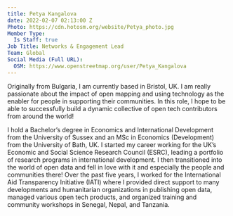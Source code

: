 ```yaml
---
title: Petya Kangalova
date: 2022-02-07 02:13:00 Z
Photo: https://cdn.hotosm.org/website/Petya_photo.jpg
Member Type:
  Is Staff: true
Job Title: Networks & Engagement Lead
Team: Global
Social Media (Full URL):
  OSM: https://www.openstreetmap.org/user/Petya_Kangalova
---
```


Originally from Bulgaria, I am currently based in Bristol, UK. I am really passionate about the impact of open mapping and using technology as the enabler for people in supporting their communities.  In this role, I hope to be able to successfully build a dynamic collective of open tech contributors from around the world!

I hold a Bachelor’s degree in Economics and International Development from the University of Sussex and an MSc in Economics (Development) from the University of Bath, UK. I started my career working for the UK’s Economic and Social Science Research Council (ESRC), leading a portfolio of research programs in international development. I then transitioned into the world of open data and fell in love with it and especially the people and communities there!  Over the past five years,  I worked for the International Aid Transparency Initiative (IATI) where I provided direct support to many developments and humanitarian organizations in publishing open data, managed various open tech products, and organized training and community workshops in Senegal, Nepal, and Tanzania.

